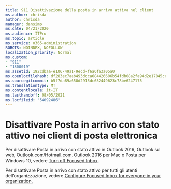 ```yaml
---
title: 911 Disattivazione della posta in arrivo attiva nel client
ms.author: chrisda
author: chrisda
manager: dansimp
ms.date: 04/21/2020
ms.audience: ITPro
ms.topic: article
ms.service: o365-administration
ROBOTS: NOINDEX, NOFOLLOW
localization_priority: Normal
ms.custom:
- "911"
- "1800019"
ms.assetid: 192cdbaa-e106-49a1-9ecd-f6a6fa3a05a0
ms.openlocfilehash: df283ec7aab493dcca684426606b54fdb08a2fa94d2e17845cefc028ed4407c5
ms.sourcegitcommit: b5f7da89a650d2915dc652449623c78be6247175
ms.translationtype: MT
ms.contentlocale: it-IT
ms.lasthandoff: 08/05/2021
ms.locfileid: "54092486"
---
```

# <a name="turn-off-focused-inbox-in-email-clients"></a>Disattivare Posta in arrivo con stato attivo nei client di posta elettronica

Per disattivare Posta in arrivo con stato attivo in Outlook 2016, Outlook sul web, Outlook.com/Hotmail.com, Outlook 2016 per Mac o Posta per Windows 10, vedere [Turn off Focused Inbox](https://support.office.com/article/f714d94d-9e63-4217-9ccb-6cb2986aa1b2.aspx).

Per disattivare Posta in arrivo con stato attivo per tutti gli utenti dell'organizzazione, vedere [Configure Focused Inbox for everyone in your organization.](https://docs.microsoft.com/microsoft-365/admin/setup/configure-focused-inbox)

